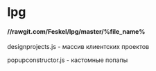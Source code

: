 # lpg

#### //rawgit.com/Feskel/lpg/master/%file_name%

designprojects.js     -   массив клиентских проектов

popupconstructor.js   -   кастомные попапы
